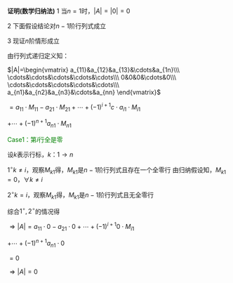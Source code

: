 ﻿**证明(数学归纳法)**
1 当$n=1$时，$|A|=|0|=0$

2 下面假设结论对$n-1$阶行列式成立

3 现证$n$阶情形成立

由行列式递归定义知：

$|A|=\begin{vmatrix}
a_{11}&a_{12}&a_{13}&\cdots&a_{1n}\\\ 
\cdots&\cdots&\cdots&\cdots&\cdots\\\ 
0&0&0&\cdots&0\\\ 
\cdots&\cdots&\cdots&\cdots&\cdots\\\ 
a_{n1}&a_{n2}&a_{n3}&\cdots&a_{nn}
\end{vmatrix}$

$=a_{11}\cdot M_{11}-a_{21}\cdot M_{21}+\cdots+(-1)^{i+1}c\cdot a_{i1}\cdot M_{i1}$

$+\cdots+(-1)^{n+1}a_{n1}\cdot M_{n1}$

<font color=green>Case1：第$i$行全是零</font>

设$k$表示行标，$k：1\to n$

$1^\circ k\neq i$，观察$M_{k1}$得，$M_{k1}$是$n-1$阶行列式且存在一个全零行
由归纳假设知，$M_{k1}=0，\forall k\neq i$

$2^\circ k=i$，观察$M_{k1}$得，$M_{k1}$是$n-1$阶行列式且无全零行

综合$1^\circ, 2^\circ$的情况得

$\Rightarrow|A|=a_{11}\cdot0-a_{21}\cdot0+\cdots+(-1)^{i+1}0\cdot M_{i1}$

$+\cdots+(-1)^{n+1}a_{n1}\cdot0$

$=0$

$\Rightarrow|A|=0$



